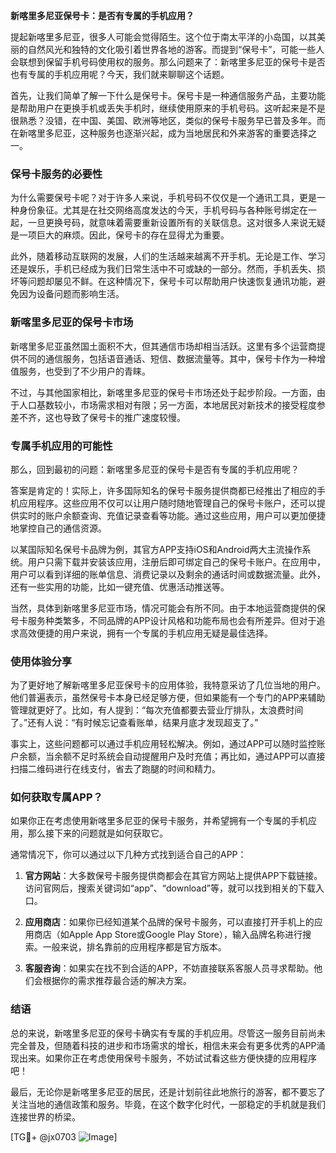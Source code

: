 **新喀里多尼亚保号卡：是否有专属的手机应用？**

提起新喀里多尼亚，很多人可能会觉得陌生。这个位于南太平洋的小岛国，以其美丽的自然风光和独特的文化吸引着世界各地的游客。而提到“保号卡”，可能一些人会联想到保留手机号码使用权的服务。那么问题来了：新喀里多尼亚的保号卡是否也有专属的手机应用呢？今天，我们就来聊聊这个话题。

首先，让我们简单了解一下什么是保号卡。保号卡是一种通信服务产品，主要功能是帮助用户在更换手机或丢失手机时，继续使用原来的手机号码。这听起来是不是很熟悉？没错，在中国、美国、欧洲等地区，类似的保号卡服务早已普及多年。而在新喀里多尼亚，这种服务也逐渐兴起，成为当地居民和外来游客的重要选择之一。

### 保号卡服务的必要性

为什么需要保号卡呢？对于许多人来说，手机号码不仅仅是一个通讯工具，更是一种身份象征。尤其是在社交网络高度发达的今天，手机号码与各种账号绑定在一起，一旦更换号码，就意味着需要重新设置所有的关联信息。这对很多人来说无疑是一项巨大的麻烦。因此，保号卡的存在显得尤为重要。

此外，随着移动互联网的发展，人们的生活越来越离不开手机。无论是工作、学习还是娱乐，手机已经成为我们日常生活中不可或缺的一部分。然而，手机丢失、损坏等问题却屡见不鲜。在这种情况下，保号卡可以帮助用户快速恢复通讯功能，避免因为设备问题而影响生活。

### 新喀里多尼亚的保号卡市场

新喀里多尼亚虽然国土面积不大，但其通信市场却相当活跃。这里有多个运营商提供不同的通信服务，包括语音通话、短信、数据流量等。其中，保号卡作为一种增值服务，也受到了不少用户的青睐。

不过，与其他国家相比，新喀里多尼亚的保号卡市场还处于起步阶段。一方面，由于人口基数较小，市场需求相对有限；另一方面，本地居民对新技术的接受程度参差不齐，这也导致了保号卡的推广速度较慢。

### 专属手机应用的可能性

那么，回到最初的问题：新喀里多尼亚的保号卡是否有专属的手机应用呢？

答案是肯定的！实际上，许多国际知名的保号卡服务提供商都已经推出了相应的手机应用程序。这些应用不仅可以让用户随时随地管理自己的保号卡账户，还可以提供实时的账户余额查询、充值记录查看等功能。通过这些应用，用户可以更加便捷地掌控自己的通信资源。

以某国际知名保号卡品牌为例，其官方APP支持iOS和Android两大主流操作系统。用户只需下载并安装该应用，注册后即可绑定自己的保号卡账户。在应用中，用户可以看到详细的账单信息、消费记录以及剩余的通话时间或数据流量。此外，还有一些实用的功能，比如一键充值、优惠活动推送等。

当然，具体到新喀里多尼亚市场，情况可能会有所不同。由于本地运营商提供的保号卡服务种类繁多，不同品牌的APP设计风格和功能布局也会有所差异。但对于追求高效便捷的用户来说，拥有一个专属的手机应用无疑是最佳选择。

### 使用体验分享

为了更好地了解新喀里多尼亚保号卡的应用体验，我特意采访了几位当地的用户。他们普遍表示，虽然保号卡本身已经足够方便，但如果能有一个专门的APP来辅助管理就更好了。比如，有人提到：“每次充值都要去营业厅排队，太浪费时间了。”还有人说：“有时候忘记查看账单，结果月底才发现超支了。”

事实上，这些问题都可以通过手机应用轻松解决。例如，通过APP可以随时监控账户余额，当余额不足时系统会自动提醒用户及时充值；再比如，通过APP可以直接扫描二维码进行在线支付，省去了跑腿的时间和精力。

### 如何获取专属APP？

如果你正在考虑使用新喀里多尼亚的保号卡服务，并希望拥有一个专属的手机应用，那么接下来的问题就是如何获取它。

通常情况下，你可以通过以下几种方式找到适合自己的APP：

1. **官方网站**：大多数保号卡服务提供商都会在其官方网站上提供APP下载链接。访问官网后，搜索关键词如“app”、“download”等，就可以找到相关的下载入口。
   
2. **应用商店**：如果你已经知道某个品牌的保号卡服务，可以直接打开手机上的应用商店（如Apple App Store或Google Play Store），输入品牌名称进行搜索。一般来说，排名靠前的应用程序都是官方版本。

3. **客服咨询**：如果实在找不到合适的APP，不妨直接联系客服人员寻求帮助。他们会根据你的需求推荐最合适的解决方案。

### 结语

总的来说，新喀里多尼亚的保号卡确实有专属的手机应用。尽管这一服务目前尚未完全普及，但随着科技的进步和市场需求的增长，相信未来会有更多优秀的APP涌现出来。如果你正在考虑使用保号卡服务，不妨试试看这些方便快捷的应用程序吧！

最后，无论你是新喀里多尼亚的居民，还是计划前往此地旅行的游客，都不要忘了关注当地的通信政策和服务。毕竟，在这个数字化时代，一部稳定的手机就是我们连接世界的桥梁。

[TG💪+ @jx0703 ![Image](https://github.com/user-attachments/assets/dbca1d08-cadb-493c-b0ec-ad6f7a83f270)]